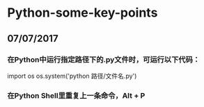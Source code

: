 # Python-some-key-points

## 07/07/2017

### 在Python中运行指定路径下的.py文件时，可运行以下代码：

import os
os.system('python 路径/文件名.py')

### 在Python Shell里重复上一条命令，Alt + P
